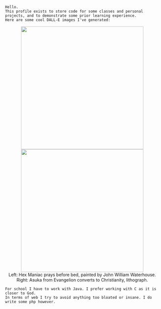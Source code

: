 ```
Hello.
This profile exists to store code for some classes and personal projects, and to demonstrate some prior learning experience.
Here are some cool DALL-E images I've generated:
```

<p align="center">
    <img src="https://raw.githubusercontent.com/777phantasm/777phantasm/main/DALL%C2%B7E%202022-07-31%2012.02.47%20-%20Hex%20Maniac%20from%20Pokemon%20prays%20before%20bed%2C%20painted%20by%20John%20William%20Waterhouse.png" width="400px">
    <img src="https://raw.githubusercontent.com/777phantasm/777phantasm/main/DALL%C2%B7E%202022-07-31%2001.32.16%20-%20Asuka%20from%20Evangelion%20converts%20to%20Christianity%2C%20lithograph.png" width="400px">
    <br>Left: Hex Maniac prays before bed, painted by John William Waterhouse.
    <br>Right: Asuka from Evangelion converts to Christianity, lithograph.
</p>

```
For school I have to work with Java. I prefer working with C as it is closer to God.
In terms of web I try to avoid anything too bloated or insane. I do write some php however.
```
